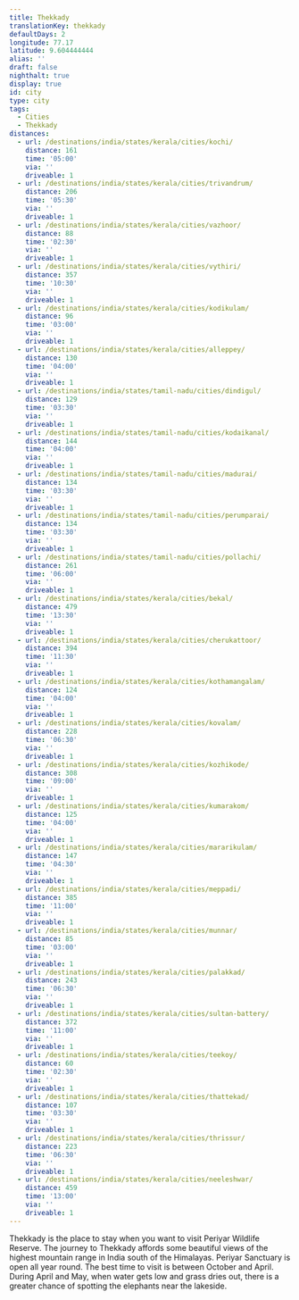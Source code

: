```yaml
---
title: Thekkady
translationKey: thekkady
defaultDays: 2
longitude: 77.17
latitude: 9.604444444
alias: ''
draft: false
nighthalt: true
display: true
id: city
type: city
tags:
  - Cities
  - Thekkady
distances:
  - url: /destinations/india/states/kerala/cities/kochi/
    distance: 161
    time: '05:00'
    via: ''
    driveable: 1
  - url: /destinations/india/states/kerala/cities/trivandrum/
    distance: 206
    time: '05:30'
    via: ''
    driveable: 1
  - url: /destinations/india/states/kerala/cities/vazhoor/
    distance: 88
    time: '02:30'
    via: ''
    driveable: 1
  - url: /destinations/india/states/kerala/cities/vythiri/
    distance: 357
    time: '10:30'
    via: ''
    driveable: 1
  - url: /destinations/india/states/kerala/cities/kodikulam/
    distance: 96
    time: '03:00'
    via: ''
    driveable: 1
  - url: /destinations/india/states/kerala/cities/alleppey/
    distance: 130
    time: '04:00'
    via: ''
    driveable: 1
  - url: /destinations/india/states/tamil-nadu/cities/dindigul/
    distance: 129
    time: '03:30'
    via: ''
    driveable: 1
  - url: /destinations/india/states/tamil-nadu/cities/kodaikanal/
    distance: 144
    time: '04:00'
    via: ''
    driveable: 1
  - url: /destinations/india/states/tamil-nadu/cities/madurai/
    distance: 134
    time: '03:30'
    via: ''
    driveable: 1
  - url: /destinations/india/states/tamil-nadu/cities/perumparai/
    distance: 134
    time: '03:30'
    via: ''
    driveable: 1
  - url: /destinations/india/states/tamil-nadu/cities/pollachi/
    distance: 261
    time: '06:00'
    via: ''
    driveable: 1
  - url: /destinations/india/states/kerala/cities/bekal/
    distance: 479
    time: '13:30'
    via: ''
    driveable: 1
  - url: /destinations/india/states/kerala/cities/cherukattoor/
    distance: 394
    time: '11:30'
    via: ''
    driveable: 1
  - url: /destinations/india/states/kerala/cities/kothamangalam/
    distance: 124
    time: '04:00'
    via: ''
    driveable: 1
  - url: /destinations/india/states/kerala/cities/kovalam/
    distance: 228
    time: '06:30'
    via: ''
    driveable: 1
  - url: /destinations/india/states/kerala/cities/kozhikode/
    distance: 308
    time: '09:00'
    via: ''
    driveable: 1
  - url: /destinations/india/states/kerala/cities/kumarakom/
    distance: 125
    time: '04:00'
    via: ''
    driveable: 1
  - url: /destinations/india/states/kerala/cities/mararikulam/
    distance: 147
    time: '04:30'
    via: ''
    driveable: 1
  - url: /destinations/india/states/kerala/cities/meppadi/
    distance: 385
    time: '11:00'
    via: ''
    driveable: 1
  - url: /destinations/india/states/kerala/cities/munnar/
    distance: 85
    time: '03:00'
    via: ''
    driveable: 1
  - url: /destinations/india/states/kerala/cities/palakkad/
    distance: 243
    time: '06:30'
    via: ''
    driveable: 1
  - url: /destinations/india/states/kerala/cities/sultan-battery/
    distance: 372
    time: '11:00'
    via: ''
    driveable: 1
  - url: /destinations/india/states/kerala/cities/teekoy/
    distance: 60
    time: '02:30'
    via: ''
    driveable: 1
  - url: /destinations/india/states/kerala/cities/thattekad/
    distance: 107
    time: '03:30'
    via: ''
    driveable: 1
  - url: /destinations/india/states/kerala/cities/thrissur/
    distance: 223
    time: '06:30'
    via: ''
    driveable: 1
  - url: /destinations/india/states/kerala/cities/neeleshwar/
    distance: 459
    time: '13:00'
    via: ''
    driveable: 1
---
```























































































































































































Thekkady is the place to stay when you want to visit Periyar Wildlife Reserve. The journey to Thekkady affords some beautiful views of the highest mountain range in India south of the Himalayas. Periyar Sanctuary is open all year round. The best time to visit is between October and April. During April and May, when water gets low and grass dries out, there is a greater chance of spotting the elephants near the lakeside.